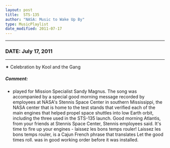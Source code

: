 ```yaml
---
layout: post
title:  STS-135
author: "NASA: Music to Wake Up By"
type: MusicPlaylist
date_modified: 2011-07-17
---
```


----
### DATE: July 17, 2011
----
✦ Celebration by Kool and the Gang

##### Comment:
* played for Mission Specialist Sandy Magnus. The song was accompanied by a special good morning message recorded by employees at NASA's Stennis Space Center in southern Mississippi, the NASA center that is home to the test stands that verified each of the main engines that helped propel space shuttles into low Earth orbit, including the three used in the STS-135 launch. Good morning Atlantis, from your friends at Stennis Space Center, Stennis employees said. It's time to fire up your engines - laissez les bons temps rouler! Laissez les bons temps rouler, is a Cajun French phrase that translates Let the good times roll. was in good working order before it was installed.
